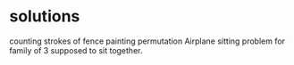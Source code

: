# solutions
counting strokes of fence painting
permutation
Airplane sitting problem for family of 3 supposed to sit together.
